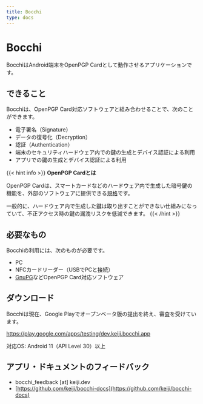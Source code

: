 ```yaml
---
title: Bocchi
type: docs
---
```


# Bocchi

BocchiはAndroid端末をOpenPGP Cardとして動作させるアプリケーションです。


## できること

Bocchiは、OpenPGP Card対応ソフトウェアと組み合わせることで、次のことができます。

 - 電子署名（Signature）
 - データの復号化（Decryption）
 - 認証（Authentication）
 - 端末のセキュリティハードウェア内での鍵の生成とデバイス認証による利用
 - アプリでの鍵の生成とデバイス認証による利用

{{< hint info >}}
**OpenPGP Cardとは**  

OpenPGP Cardは、スマートカードなどのハードウェア内で生成した暗号鍵の機能を、外部のソフトウェアに提供できる[規格](https://www.gnupg.org/ftp/specs/OpenPGP-smart-card-application-3.4.1.pdf)です。

一般的に、ハードウェア内で生成した鍵は取り出すことができない仕組みになっていて、不正アクセス時の鍵の漏洩リスクを低減できます。
{{< /hint >}}


## 必要なもの

Bocchiの利用には、次のものが必要です。

 - PC
 - NFCカードリーダー（USBでPCと接続）
 - [GnuPG](https://www.gnupg.org/)などOpenPGP Card対応ソフトウェア


## ダウンロード

Bocchiは現在、Google Playでオープンベータ版の提出を終え、審査を受けています。

https://play.google.com/apps/testing/dev.keiji.bocchi.app

対応OS: Android 11（API Level 30）以上

## アプリ・ドキュメントのフィードバック

 - bocchi_feedback [at] keiji.dev
 - [https://github.com/keiji/bocchi-docs](https://github.com/keiji/bocchi-docs)